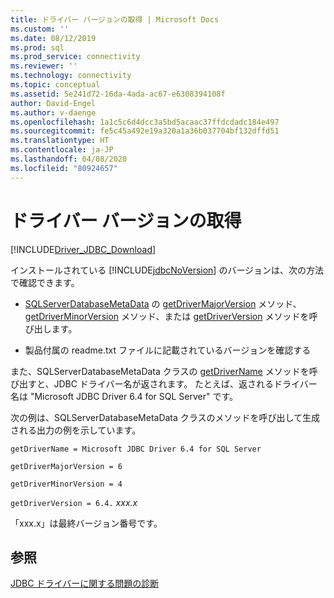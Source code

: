 ```yaml
---
title: ドライバー バージョンの取得 | Microsoft Docs
ms.custom: ''
ms.date: 08/12/2019
ms.prod: sql
ms.prod_service: connectivity
ms.reviewer: ''
ms.technology: connectivity
ms.topic: conceptual
ms.assetid: 5e241d72-16da-4ada-ac67-e6308394108f
author: David-Engel
ms.author: v-daenge
ms.openlocfilehash: 1a1c5c6d4dcc3a5bd5acaac37ffdcdadc184e497
ms.sourcegitcommit: fe5c45a492e19a320a1a36b037704bf132dffd51
ms.translationtype: HT
ms.contentlocale: ja-JP
ms.lasthandoff: 04/08/2020
ms.locfileid: "80924657"
---
```

# <a name="getting-the-driver-version"></a>ドライバー バージョンの取得
[!INCLUDE[Driver_JDBC_Download](../../includes/driver_jdbc_download.md)]

  インストールされている [!INCLUDE[jdbcNoVersion](../../includes/jdbcnoversion_md.md)] のバージョンは、次の方法で確認できます。  
  
-   [SQLServerDatabaseMetaData](../../connect/jdbc/reference/sqlserverdatabasemetadata-class.md) の [getDriverMajorVersion](../../connect/jdbc/reference/getdrivermajorversion-method-sqlserverdatabasemetadata.md) メソッド、[getDriverMinorVersion](../../connect/jdbc/reference/getdriverminorversion-method-sqlserverdatabasemetadata.md) メソッド、または [getDriverVersion](../../connect/jdbc/reference/getdriverversion-method-sqlserverdatabasemetadata.md) メソッドを呼び出します。  
  
-   製品付属の readme.txt ファイルに記載されているバージョンを確認する  
  
 また、SQLServerDatabaseMetaData クラスの [getDriverName](../../connect/jdbc/reference/getdrivername-method-sqlserverdatabasemetadata.md) メソッドを呼び出すと、JDBC ドライバー名が返されます。 たとえば、返されるドライバー名は "Microsoft JDBC Driver 6.4 for SQL Server" です。  
  
 次の例は、SQLServerDatabaseMetaData クラスのメソッドを呼び出して生成される出力の例を示しています。  
  
 `getDriverName = Microsoft JDBC Driver 6.4 for SQL Server`  
  
 `getDriverMajorVersion = 6`  
  
 `getDriverMinorVersion = 4`  
  
 `getDriverVersion = 6.4.` *xxx.x*  
  
 「xxx.x」は最終バージョン番号です。  
  
## <a name="see-also"></a>参照  
 [JDBC ドライバーに関する問題の診断](../../connect/jdbc/diagnosing-problems-with-the-jdbc-driver.md)  
  
  
